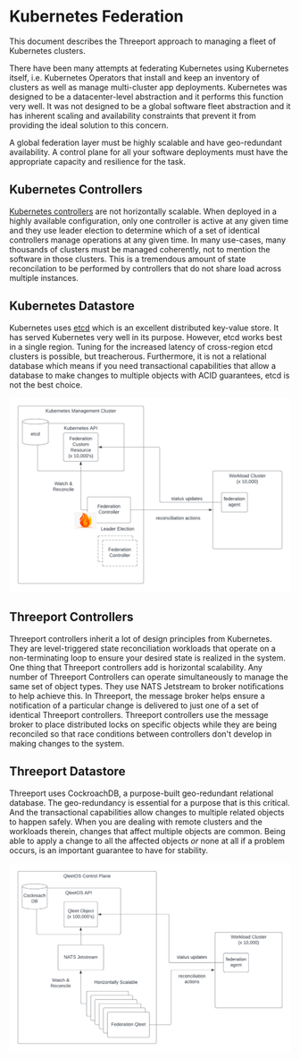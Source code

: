 # Kubernetes Federation

This document describes the Threeport approach to managing a fleet of Kubernetes
clusters.

There have been many attempts at federating Kubernetes using Kubernetes itself,
i.e. Kubernetes Operators that install and keep an inventory of clusters as well
as manage multi-cluster app deployments.  Kubernetes was designed to be a
datacenter-level abstraction and it performs this function very well.  It was
not designed to be a global software fleet abstraction and it has inherent
scaling and availability constraints that prevent it from providing the ideal
solution to this concern.

A global federation layer must be highly scalable and have geo-redundant
availability.  A control plane for all your software deployments must have the
appropriate capacity and resilience for the task.

## Kubernetes Controllers

[Kubernetes controllers](https://kubernetes.io/docs/concepts/architecture/controller/)
are not horizontally scalable.  When deployed in a highly
available configuration, only one controller is active at any given time and
they use leader election to determine which of a set of identical controllers
manage operations at any given time.  In many use-cases, many thousands of
clusters must be managed coherently, not to mention the software in those
clusters.  This is a tremendous amount of state reconcilation to be performed by
controllers that do not share load across multiple instances.

## Kubernetes Datastore

Kubernetes uses [etcd](https://etcd.io/) which is an excellent distributed
key-value store.  It has served Kubernetes very well in its purpose.  However,
etcd works best in a single region.  Tuning for the increased latency of
cross-region etcd clusters is possible, but treacherous.  Furthermore, it is not
a relational database which means if you need transactional capabilities that
allow a database to make changes to multiple objects with ACID guarantees, etcd
is not the best choice.

![Federating Kubernetes with Kubernetes](../img/KubernetesFederationWithKubernetes.png)

## Threeport Controllers

Threeport controllers inherit a lot of design principles from Kubernetes.  They
are level-triggered state reconciliation workloads that operate on a non-terminating
loop to ensure your desired state is realized in the system.  One thing that
Threeport controllers add is horizontal scalability.  Any number of Threeport
Controllers can operate simultaneously to manage the same set of object types.
They use NATS Jetstream to broker notifications to help achieve this.  In
Threeport, the message broker helps ensure a notification of a particular change
is delivered to just one of a set of identical Threeport controllers.  Threeport
controllers use the message broker to place distributed locks on specific objects while they are
being reconciled so that race conditions between controllers don't develop in making
changes to the system.

## Threeport Datastore

Threeport uses CockroachDB, a purpose-built geo-redundant relational database.  The
geo-redundancy is essential for a purpose that is this critical.  And the
transactional capabilities allow changes to multiple related objects to happen
safely.  When you are dealing with remote clusters and the workloads therein,
changes that affect multiple objects are common.  Being able to apply a change
to all the affected objects _or_ none at all if a problem occurs, is an
important guarantee to have for stability.

![Federating Kubernetes with Threeport](../img/KubernetesFederationWithThreeport.png)


